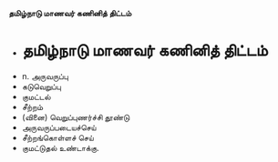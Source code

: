 **தமிழ்நாடு மாணவர் கணினித் திட்டம்**
- # தமிழ்நாடு மாணவர் கணினித் திட்டம்
- n. அருவருப்பு
- கடுவெறுப்பு
- குமட்டல்
- சீற்றம்
- (வினை) வெறுப்புணர்ச்சி தூண்டு
- அருவருப்படையச்செய்
- சீற்றங்கொள்ளச் செய்
- குமட்டுதல் உண்டாக்கு.

